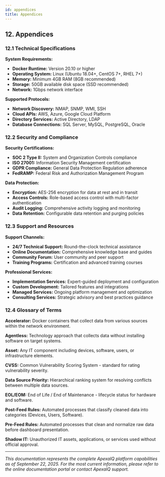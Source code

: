 ```yaml
---
id: appendices
title: Appendices
---
```


## 12. Appendices

### 12.1 Technical Specifications

**System Requirements:**
- **Docker Runtime:** Version 20.10 or higher
- **Operating System:** Linux (Ubuntu 18.04+, CentOS 7+, RHEL 7+)
- **Memory:** Minimum 4GB RAM (8GB recommended)
- **Storage:** 50GB available disk space (SSD recommended)
- **Network:** 1Gbps network interface

**Supported Protocols:**
- **Network Discovery:** NMAP, SNMP, WMI, SSH
- **Cloud APIs:** AWS, Azure, Google Cloud Platform
- **Directory Services:** Active Directory, LDAP
- **Database Connections:** SQL Server, MySQL, PostgreSQL, Oracle

### 12.2 Security and Compliance

**Security Certifications:**
- **SOC 2 Type II:** System and Organization Controls compliance
- **ISO 27001:** Information Security Management certification
- **GDPR Compliance:** General Data Protection Regulation adherence
- **FedRAMP:** Federal Risk and Authorization Management Program

**Data Protection:**
- **Encryption:** AES-256 encryption for data at rest and in transit
- **Access Controls:** Role-based access control with multi-factor authentication
- **Audit Logging:** Comprehensive activity logging and monitoring
- **Data Retention:** Configurable data retention and purging policies

### 12.3 Support and Resources

**Support Channels:**
- **24/7 Technical Support:** Round-the-clock technical assistance
- **Online Documentation:** Comprehensive knowledge base and guides
- **Community Forum:** User community and peer support
- **Training Programs:** Certification and advanced training courses

**Professional Services:**
- **Implementation Services:** Expert-guided deployment and configuration
- **Custom Development:** Tailored features and integrations
- **Managed Services:** Ongoing platform management and optimization
- **Consulting Services:** Strategic advisory and best practices guidance

### 12.4 Glossary of Terms

**Accelerator:** Docker containers that collect data from various sources within the network environment.

**Agentless:** Technology approach that collects data without installing software on target systems.

**Asset:** Any IT component including devices, software, users, or infrastructure elements.

**CVSS:** Common Vulnerability Scoring System - standard for rating vulnerability severity.

**Data Source Priority:** Hierarchical ranking system for resolving conflicts between multiple data sources.

**EOL/EOM:** End of Life / End of Maintenance - lifecycle status for hardware and software.

**Post-Feed Rules:** Automated processes that classify cleaned data into categories (Devices, Users, Software).

**Pre-Feed Rules:** Automated processes that clean and normalize raw data before dashboard presentation.

**Shadow IT:** Unauthorized IT assets, applications, or services used without official approval.

---

*This documentation represents the complete ApexaIQ platform capabilities as of September 22, 2025. For the most current information, please refer to the online documentation portal or contact ApexaIQ support.*
